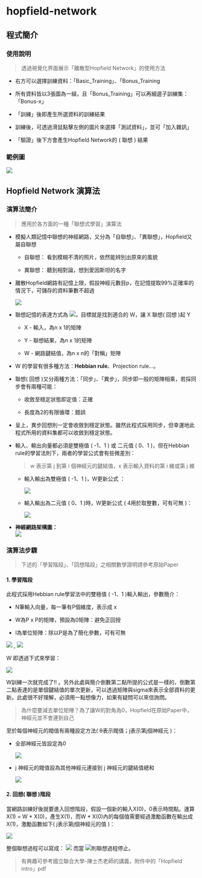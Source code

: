 # hopfield-network
## 程式簡介
### 使用說明
> 透過視覺化界面展示「離散型Hopfield Network」的使用方法

*  右方可以選擇訓練資料：「Basic_Training」、「Bonus_Training

*  所有資料皆以3張圖為一組，且「Bonus_Training」可以再細選子訓練集：「Bonus-x」

* 「訓練」後即產生所選資料的訓練結果

* 訓練後，可透過滑鼠點擊左側的圖片來選擇「測試資料」，並可「加入雜訊」

* 「驗證」後下方會產生Hopfield Network的 ( 聯想 ) 結果

### 範例圖
![](https://i.imgur.com/TbLk2fK.png)

## Hopfield Network 演算法
### 演算法簡介
> 應用於各方面的一種「聯想式學習」演算法
* 模擬人類記憶中聯想的神經網路，又分為「自聯想」、「異聯想」，Hopfield又屬自聯想

  * 自聯想： 看到模糊不清的照片，依然能辨別出原來的風貌
  
  * 異聯想： 聽到相對論，想到愛因斯坦的名字

* 離散Hopfield網路有記憶上限，假設神經元數目p，在記憶提取99%正確率的情況下，可儲存的資料筆數不超過

     <img src="https://render.githubusercontent.com/render/math?math={Memory \quad capacity \quad \le \quad p \over {4lnp}}">

* 聯想記憶的表達方式為 <img src="https://render.githubusercontent.com/render/math?math=Y = W X">，目標就是找到適合的 W，讓 X 聯想( 回想 )起 Y
  * X - 輸入，為n x 1的矩陣 
  
  * Y - 聯想結果，為n x 1的矩陣 
  
  * W - 網路鍵結值，為n x n的「對稱」矩陣
  
* W 的學習有很多種方法：**Hebbian rule**、Projection rule...。
* 聯想( 回想 )又分兩種方法：「同步」、「異步」，同步即一般的矩陣相乘，若採同步會有兩種可能：
  * 收斂至穩定狀態即定值：正確
  
  * 長度為2的有限循環：錯誤
  
* 呈上，異步回想則一定會收斂到穩定狀態。雖然此程式採用同步，但幸運地此程式所用的資料集都可以收斂到穩定狀態。
 
* 輸入、輸出向量都必須是雙極值 ( -1、1 ) 或 二元值 ( 0、1 )，但在Hebbian rule的學習法則下，兩者的學習公式會有些微差別：
  > w 表示第 j 到第 i 個神經元的鍵結值，x 表示輸入資料的第 i 維或第 j 維

  * 輸入輸出為雙極值 ( -1、1 )，W更新公式 ：
  
     <img src="https://render.githubusercontent.com/render/math?math=\Delta w_{ij} = x_{i} * x_{j}">
     
  * 輸入輸出為二元值 ( 0、1 )時，W更新公式 ( 4用於取整數，可有可無 )： 
  
     <img src="https://render.githubusercontent.com/render/math?math=\Delta w_{ij} = 4 (x_{i}-{1 \over 2}) * (x_{j}-{1 \over 2})">
     

     
* **神經網路架構圖：**  
  <img src="https://i.imgur.com/AtccqVU.png">  

### 演算法步驟
> 下述的「學習階段」、「回想階段」之相關數學證明請參考原始Paper
#### 1. 學習階段
此程式採用Hebbian rule學習法中的雙極值 ( -1、1 )輸入輸出，參數簡介：
* N筆輸入向量，每一筆有P個維度，表示成 x

* W為P x P的矩陣，預設為0矩陣：避免正回授

* I為單位矩陣：除以P是為了簡化參數，可有可無 

<img src="https://render.githubusercontent.com/render/math?math=x_i=[x_{i1},...,x_{ip}]"> , <img src="https://render.githubusercontent.com/render/math?math=i=1, 2,...,N">

W 即透過下式來學習：

<img src="https://render.githubusercontent.com/render/math?math=W = \begin{bmatrix}w_{11} \quad \dots \quad w_{1p} \\ \vdots \quad \ddots \quad \vdots \\ w_{p1} \quad \dots \quad w_{pp} \end{bmatrix} ={1 \over p} \sum_{k=1}^{N}x_k*{x_k}^T-{N \over p}I">

W訓練一次就完成了!! 。另外此處與簡介倒數第二點所提的公式是一樣的，倒數第二點表達的是單個鍵結值的單次更新，可以透過矩陣與sigma來表示全部資料的更新。此處很不好理解，必須用一點想像力，如果有疑問可以來信詢問。

> 為什麼要減去單位矩陣？為了讓W的對角為0，Hopfield在原始Paper中，神經元並不會連到自己

至於每個神經元的閥值有兩種設定方法( θ表示閥值；j表示第j個神經元 )：
* 全部神經元皆設定為0

  <img src="https://render.githubusercontent.com/render/math?math=\theta_j=0, j=1,...,P">
  
* j 神經元的閥值設為其他神經元連接到 j 神經元的鍵結值總和

  <img src="https://render.githubusercontent.com/render/math?math=\theta_j=\sum_{i=1}^{p}w_{ji}, j=1,...,P">
  
#### 2. 回想( 聯想 )階段
當網路訓練好後就要進入回想階段，假設一個新的輸入X(0)，0表示時間點。運算 X(1) = W * X(0)，產生X(1)，而W * X(0)內的每個值需要經過激勵函數在輸出成X(1)，激勵函數如下( j表示第j個神經元的值 )：

<img src="https://render.githubusercontent.com/render/math?math=x_j(n%2B1) =  sgn(\sum_{i=1}^{p}w_{ji}*x_i(n)-\theta_j) = sgn(u_j(n)-\theta_j) = \left\{\begin{array}{r}1 \quad if \quad u_j(n)-\theta_j > 0 \\x_j(n) \quad if \quad u_j(n)-\theta_j = 0\\-1 \quad if \quad u_j(n)-\theta_j < 0 \end{array} \right.">

整個聯想過程可以寫成： <img src="https://render.githubusercontent.com/render/math?math=x(0) \to \dots \to x(n) \to x(n%2B1)">
而當 <img src="https://render.githubusercontent.com/render/math?math=x(n) = x(n%2B1)">則聯想過程停止。

> 有興趣可參考國立聯合大學-陳士杰老師的講義，附件中的「Hopfield intro」pdf
